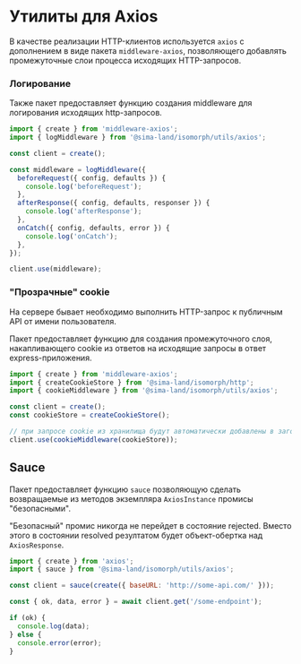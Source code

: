 # Утилиты для Axios

В качестве реализации HTTP-клиентов используется `axios` с дополнением в виде пакета `middleware-axios`, позволяющего добавлять промежуточные слои процесса исходящих HTTP-запросов.

### Логирование

Также пакет предоставляет функцию создания middleware для логирования исходящих http-запросов.

```ts
import { create } from 'middleware-axios';
import { logMiddleware } from '@sima-land/isomorph/utils/axios';

const client = create();

const middleware = logMiddleware({
  beforeRequest({ config, defaults }) {
    console.log('beforeRequest');
  },
  afterResponse({ config, defaults, responser }) {
    console.log('afterResponse');
  },
  onCatch({ config, defaults, error }) {
    console.log('onCatch');
  },
});

client.use(middleware);
```

### "Прозрачные" cookie

На сервере бывает необходимо выполнить HTTP-запрос к публичным API от имени пользователя.

Пакет предоставляет функцию для создания промежуточного слоя,
накапливающего cookie из ответов на исходящие запросы в ответ express-приложения.

```ts
import { create } from 'middleware-axios';
import { createCookieStore } from '@sima-land/isomorph/http';
import { cookieMiddleware } from '@sima-land/isomorph/utils/axios';

const client = create();
const cookieStore = createCookieStore();

// при запросе cookie из хранилища будут автоматически добавлены в заголовки
client.use(cookieMiddleware(cookieStore));
```

## Sauce

Пакет предоставляет функцию `sauce` позволяющую сделать возвращаемые из методов экземпляра `AxiosInstance` промисы "безопасными".

"Безопасный" промис никогда не перейдет в состояние rejected. Вместо этого в состоянии resolved резултатом будет объект-обертка над `AxiosResponse`.

```js
import { create } from 'axios';
import { sauce } from '@sima-land/isomorph/utils/axios';

const client = sauce(create({ baseURL: 'http://some-api.com/' }));

const { ok, data, error } = await client.get('/some-endpoint');

if (ok) {
  console.log(data);
} else {
  console.error(error);
}
```
